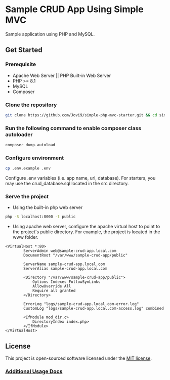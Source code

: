 # Sample CRUD App Using Simple MVC

Sample application using PHP and MySQL.

## Get Started

### Prerequisite

-    Apache Web Server || PHP Built-in Web Server
-    PHP >= 8.1
-    MySQL
-    Composer

### Clone the repository

```bash
git clone https://github.com/Jovi9/simple-php-mvc-starter.git && cd simple-php-mvc-starter
```

### Run the following command to enable composer class autoloader

```bash
composer dump-autoload
```

### Configure environment

```bash
cp .env.example .env
```

Configure .env variables (i.e. app name, url, database). For starters, you may use the crud_database.sql located in the src directory.

### Serve the project

-    Using the built-in php web server

```bash
php -S localhost:8000 -t public
```

-    Using apache web server, configure the apache virtual host to point to the project's public directory.
     For example, the project is located in the www folder.

```
<VirtualHost *:80>
        ServerAdmin web@sample-crud-app.local.com
        DocumentRoot "/var/www/sample-crud-app/public"

        ServerName sample-crud-app.local.com
        ServerAlias sample-crud-app.local.com

        <Directory "/var/www/sample-crud-app/public">
            Options Indexes FollowSymLinks
            AllowOverride All
            Require all granted
        </Directory>

        ErrorLog "logs/sample-crud-app.local.com-error.log"
        CustomLog "logs/sample-crud-app.local.com-access.log" combined

        <IfModule mod_dir.c>
            DirectoryIndex index.php>
        </IfModule>
</VirtualHost>
```

## License

This project is open-sourced software licensed under the [MIT license](https://opensource.org/licenses/MIT).

### [Additional Usage Docs](/docs/README.md)
